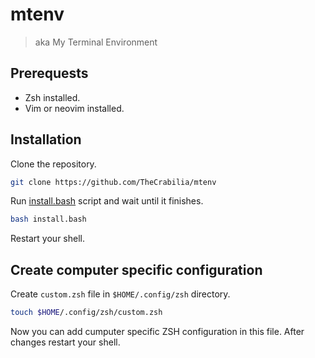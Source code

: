 # mtenv
> aka My Terminal Environment

## Prerequests

* Zsh installed.
* Vim or neovim installed.

## Installation
Clone the repository.

```bash
git clone https://github.com/TheCrabilia/mtenv
```

Run [install.bash](install.bash) script and wait until it finishes.

```bash
bash install.bash
```

Restart your shell.

## Create computer specific configuration

Create `custom.zsh` file in `$HOME/.config/zsh` directory.

```bash
touch $HOME/.config/zsh/custom.zsh
```

Now you can add cumputer specific ZSH configuration in this file. After changes restart your shell.
